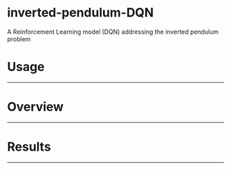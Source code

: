 # inverted-pendulum-DQN
 A Reinforcement Learning model (DQN) addressing the inverted pendulum problem

# Usage 
---

# Overview
---

# Results
---


